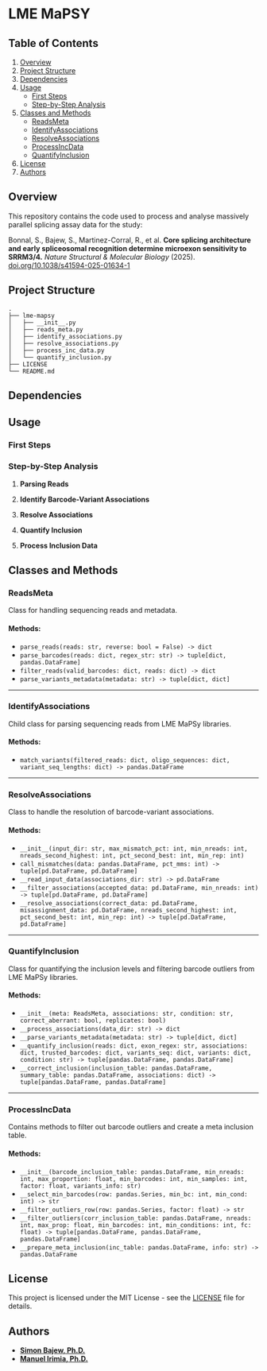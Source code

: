 # LME MaPSY

## Table of Contents

1. [Overview](#overview)
2. [Project Structure](#project-structure)
3. [Dependencies](#dependencies)
4. [Usage](#usage)
    - [First Steps](#first-steps)
    - [Step-by-Step Analysis](#step-by-step-analysis)
5. [Classes and Methods](#classes-and-methods)
    - [ReadsMeta](#readsmeta)
    - [IdentifyAssociations](#identifyassociations)
    - [ResolveAssociations](#resolveassociations)
    - [ProcessIncData](#processincdata)
    - [QuantifyInclusion](#quantifyinclusion)
6. [License](#license)
7. [Authors](#authors)

## Overview

This repository contains the code used to process and analyse massively parallel splicing assay data for the study:

Bonnal, S., Bajew, S., Martinez-Corral, R., et al. **Core splicing architecture and early spliceosomal recognition determine microexon sensitivity to SRRM3/4.** _Nature Structural & Molecular Biology_ (2025). [doi.org/10.1038/s41594-025-01634-1](https://doi.org/10.1038/s41594-025-01634-1)

## Project Structure

```
.
├── lme-mapsy
│   ├── __init__.py
│   ├── reads_meta.py
│   ├── identify_associations.py
│   ├── resolve_associations.py
│   ├── process_inc_data.py
│   └── quantify_inclusion.py
├── LICENSE
└── README.md
```

## Dependencies

## Usage

### First Steps

### Step-by-Step Analysis

1. **Parsing Reads**

2. **Identify Barcode-Variant Associations**

3. **Resolve Associations**

4. **Quantify Inclusion**

5. **Process Inclusion Data**

## Classes and Methods

### ReadsMeta

Class for handling sequencing reads and metadata.

#### Methods:
- `parse_reads(reads: str, reverse: bool = False) -> dict`
- `parse_barcodes(reads: dict, regex_str: str) -> tuple[dict, pandas.DataFrame]`
- `filter_reads(valid_barcodes: dict, reads: dict) -> dict`
- `parse_variants_metadata(metadata: str) -> tuple[dict, dict]`

<hr>

### IdentifyAssociations

Child class for parsing sequencing reads from LME MaPSy libraries.

#### Methods:
- `match_variants(filtered_reads: dict, oligo_sequences: dict, variant_seq_lengths: dict) -> pandas.DataFrame`

<hr>

### ResolveAssociations

Class to handle the resolution of barcode-variant associations.

#### Methods:
- `__init__(input_dir: str, max_mismatch_pct: int, min_nreads: int, nreads_second_highest: int, pct_second_best: int, min_rep: int)`
- `call_mismatches(data: pandas.DataFrame, pct_mms: int) -> tuple[pd.DataFrame, pd.DataFrame]`
- `__read_input_data(associations_dir: str) -> pd.DataFrame`
- `__filter_associations(accepted_data: pd.DataFrame, min_nreads: int) -> tuple[pd.DataFrame, pd.DataFrame]`
- `__resolve_associations(correct_data: pd.DataFrame, misassignment_data: pd.DataFrame, nreads_second_highest: int, pct_second_best: int, min_rep: int) -> tuple[pd.DataFrame, pd.DataFrame]`

<hr>

### QuantifyInclusion

Class for quantifying the inclusion levels and filtering barcode outliers from LME MaPSy libraries.

#### Methods:
- `__init__(meta: ReadsMeta, associations: str, condition: str, correct_aberrant: bool, replicates: bool)`
- `__process_associations(data_dir: str) -> dict`
- `__parse_variants_metadata(metadata: str) -> tuple[dict, dict]`
- `__quantify_inclusion(reads: dict, exon_regex: str, associations: dict, trusted_barcodes: dict, variants_seq: dict, variants: dict, condition: str) -> tuple[pandas.DataFrame, pandas.DataFrame]`
- `__correct_inclusion(inclusion_table: pandas.DataFrame, summary_table: pandas.DataFrame, associations: dict) -> tuple[pandas.DataFrame, pandas.DataFrame]`

<hr>

### ProcessIncData

Contains methods to filter out barcode outliers and create a meta inclusion table.

#### Methods:
- `__init__(barcode_inclusion_table: pandas.DataFrame, min_nreads: int, max_proportion: float, min_barcodes: int, min_samples: int, factor: float, variants_info: str)`
- `__select_min_barcodes(row: pandas.Series, min_bc: int, min_cond: int) -> str`
- `__filter_outliers_row(row: pandas.Series, factor: float) -> str`
- `__filter_outliers(corr_inclusion_table: pandas.DataFrame, nreads: int, max_prop: float, min_barcodes: int, min_conditions: int, fc: float) -> tuple[pandas.DataFrame, pandas.DataFrame, pandas.DataFrame]`
- `__prepare_meta_inclusion(inc_table: pandas.DataFrame, info: str) -> pandas.DataFrame`


## License

This project is licensed under the MIT License - see the [LICENSE](LICENSE) file for details.

## Authors

- **[Simon Bajew, Ph.D.](https://github.com/simon-bt)**
- **[Manuel Irimia, Ph.D.](https://github.com/mirimia)**

